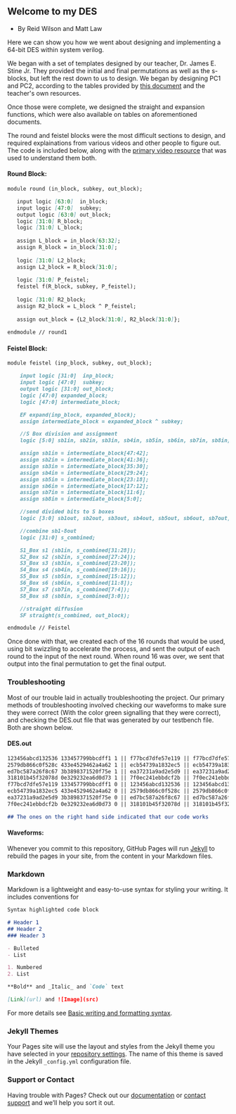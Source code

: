 ## Welcome to my DES
- By Reid Wilson and Matt Law

Here we can show you how we went about designing and implementing a 64-bit DES within system verilog.

We began with a set of templates designed by our teacher, Dr. James E. Stine Jr.  They provided the initial and final permutations as well as the s-blocks, but left the rest down to us to design.  We began by designing PC1 and PC2, according to the tables provided by [this document](https://page.math.tu-berlin.de/~kant/teaching/hess/krypto-ws2006/des.htm) and the teacher's own resources.

Once those were complete, we designed the straight and expansion functions, which were also available on tables on aforementioned documents.

The round and feistel blocks were the most difficult sections to design, and required explainations from various videos and other people to figure out.  The code is included below, along with the [primary video resource](https://www.youtube.com/watch?v=Sy0sXa73PZA) that was used to understand them both.

#### Round Block:
```markdown
module round (in_block, subkey, out_block);

   input logic [63:0]  in_block;
   input logic [47:0]  subkey;
   output logic [63:0] out_block;
   logic [31:0] R_block;
   logic [31:0] L_block;
   
   assign L_block = in_block[63:32];
   assign R_block = in_block[31:0];
   
   logic [31:0] L2_block;
   assign L2_block = R_block[31:0];
   
   logic [31:0] P_feistel;
   feistel f(R_block, subkey, P_feistel);
   
   logic [31:0] R2_block;
   assign R2_block = L_block ^ P_feistel;
   
   assign out_block = {L2_block[31:0], R2_block[31:0]};
 
endmodule // round1
```

#### Feistel Block:
```markdown
module feistel (inp_block, subkey, out_block);

	input logic [31:0]  inp_block;
	input logic [47:0]  subkey;
	output logic [31:0] out_block;
	logic [47:0] expanded_block;
	logic [47:0] intermediate_block;

	EF expand(inp_block, expanded_block);
	assign intermediate_block = expanded_block ^ subkey;

	//S Box division and assignment
	logic [5:0] sb1in, sb2in, sb3in, sb4in, sb5in, sb6in, sb7in, sb8in;

	assign sb1in = intermediate_block[47:42];
	assign sb2in = intermediate_block[41:36];
	assign sb3in = intermediate_block[35:30];
	assign sb4in = intermediate_block[29:24];
	assign sb5in = intermediate_block[23:18];
	assign sb6in = intermediate_block[17:12];
	assign sb7in = intermediate_block[11:6];
	assign sb8in = intermediate_block[5:0];

	//send divided bits to S boxes
	logic [3:0] sb1out, sb2out, sb3out, sb4out, sb5out, sb6out, sb7out, sb8out;

	//combine sb1-8out
	logic [31:0] s_combined;

	S1_Box s1 (sb1in, s_combined[31:28]);
	S2_Box s2 (sb2in, s_combined[27:24]);
	S3_Box s3 (sb3in, s_combined[23:20]);
	S4_Box s4 (sb4in, s_combined[19:16]);
	S5_Box s5 (sb5in, s_combined[15:12]);
	S6_Box s6 (sb6in, s_combined[11:8]);
	S7_Box s7 (sb7in, s_combined[7:4]);
	S8_Box s8 (sb8in, s_combined[3:0]);

	//straight diffusion
	SF straight(s_combined, out_block);

endmodule // Feistel
```
Once done with that, we created each of the 16 rounds that would be used, using bit swizzling to accelerate the process, and sent the output of each round to the input of the next round.  When round 16 was over, we sent that output into the final permutation to get the final output.

### Troubleshooting

Most of our trouble laid in actually troubleshooting the project.  Our primary methods of troubleshooting involved checking our waveforms to make sure they were correct (With the color green signalling that they were correct), and checking the DES.out file that was generated by our testbench file.  Both are shown below.

#### DES.out
```markdown
123456abcd132536 133457799bbcdff1 1 || f77bcd7dfe57e119 || f77bcd7dfe57e119 1
2579db866c0f528c 433e4529462a4a62 1 || ecb54739a1832ec5 || ecb54739a1832ec5 1
ed7bc587a26f8c67 3b3898371520f75e 1 || ea37231a9ad2e5d9 || ea37231a9ad2e5d9 1
318101b45f32078d 0e329232ea6d0d73 1 || 7f0ec241ebbdcf2b || 7f0ec241ebbdcf2b 1
f77bcd7dfe57e119 133457799bbcdff1 0 || 123456abcd132536 || 123456abcd132536 1
ecb54739a1832ec5 433e4529462a4a62 0 || 2579db866c0f528c || 2579db866c0f528c 1
ea37231a9ad2e5d9 3b3898371520f75e 0 || ed7bc587a26f8c67 || ed7bc587a26f8c67 1
7f0ec241ebbdcf2b 0e329232ea6d0d73 0 || 318101b45f32078d || 318101b45f32078d 1

## The ones on the right hand side indicated that our code works
```

#### Waveforms:



Whenever you commit to this repository, GitHub Pages will run [Jekyll](https://jekyllrb.com/) to rebuild the pages in your site, from the content in your Markdown files.

### Markdown

Markdown is a lightweight and easy-to-use syntax for styling your writing. It includes conventions for

```markdown
Syntax highlighted code block

# Header 1
## Header 2
### Header 3

- Bulleted
- List

1. Numbered
2. List

**Bold** and _Italic_ and `Code` text

[Link](url) and ![Image](src)
```

For more details see [Basic writing and formatting syntax](https://docs.github.com/en/github/writing-on-github/getting-started-with-writing-and-formatting-on-github/basic-writing-and-formatting-syntax).

### Jekyll Themes

Your Pages site will use the layout and styles from the Jekyll theme you have selected in your [repository settings](https://github.com/DragonPrime10/DES/settings/pages). The name of this theme is saved in the Jekyll `_config.yml` configuration file.

### Support or Contact

Having trouble with Pages? Check out our [documentation](https://docs.github.com/categories/github-pages-basics/) or [contact support](https://support.github.com/contact) and we’ll help you sort it out.
